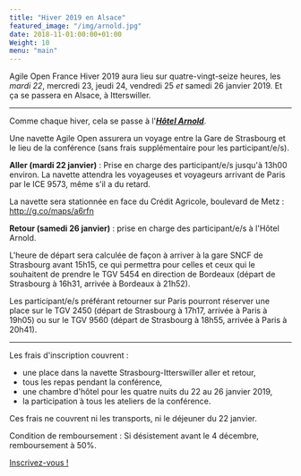 ```yaml
---
title: "Hiver 2019 en Alsace"
featured_image: "/img/arnold.jpg"
date: 2018-11-01:00:00+01:00
Weight: 10
menu: "main"
---
```


Agile Open France Hiver 2019 aura lieu sur quatre-vingt-seize heures,
les *mardi 22*, mercredi 23, jeudi 24, vendredi 25 *et* samedi 26 janvier 2019.
Et ça se passera en Alsace, à Itterswiller.

<!--more-->

----

Comme chaque hiver, cela se passe à l'[***Hôtel
Arnold***](https://www.hotel-arnold.com/).

Une navette Agile Open assurera un voyage entre la Gare de Strasbourg et le
lieu de la conférence (sans frais supplémentaire pour les participant/e/s).

**Aller (mardi 22 janvier)** : Prise en charge des participant/e/s jusqu'à
13h00 environ. La navette attendra les voyageuses et voyageurs arrivant de
Paris par le ICE 9573, même s'il a du retard.

La navette sera stationnée en face du Crédit Agricole, boulevard de Metz :
http://g.co/maps/a6rfn

**Retour (samedi 26 janvier)** : prise en charge des participant/e/s à l'Hôtel
Arnold.

L'heure de départ sera calculée de façon à arriver à la gare SNCF de Strasbourg
avant 15h15, ce qui permettra pour celles et ceux qui le souhaitent de prendre
le TGV 5454 en direction de Bordeaux (départ de Strasbourg à 16h31, arrivée à
Bordeaux à 21h52).

Les participant/e/s préférant retourner sur Paris pourront réserver une place
sur le TGV 2450 (départ de Strasbourg à 17h17, arrivée à Paris à 19h05) ou sur
le TGV 9560 (départ de Strasbourg à 18h55, arrivée à Paris à 20h41).

----

Les frais d'inscription couvrent :

- une place dans la navette Strasbourg-Itterswiller aller et retour,
- tous les repas pendant la conférence,
- une chambre d'hôtel pour les quatre nuits du 22 au 26 janvier 2019,
- la participation à tous les ateliers de la conférence.

Ces frais ne couvrent ni les transports, ni le déjeuner du 22 janvier.

Condition de remboursement : Si désistement avant le 4 décembre, remboursement à 50%.

[Inscrivez-vous !](/inscription)
